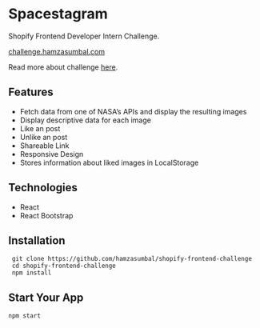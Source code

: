 # Spacestagram

Shopify Frontend Developer Intern Challenge. 

[challenge.hamzasumbal.com](https://challenge.hamzasumbal.com/)

Read more about challenge [here](https://docs.google.com/document/d/13zXpyrC2yGxoLXKktxw2VJG2Jw8SdUfliLM-bYQLjqE/edit#heading=h.v5qbt6acwgbo).


## Features

- Fetch data from one of NASA’s APIs and display the resulting images 
- Display descriptive data for each image
- Like an post
- Unlike an post
- Shareable Link
- Responsive Design
- Stores information about liked images in LocalStorage

## Technologies

- React
- React Bootstrap

## Installation
```
 git clone https://github.com/hamzasumbal/shopify-frontend-challenge
 cd shopify-frontend-challenge
 npm install
```
## Start Your App
```
npm start
```
